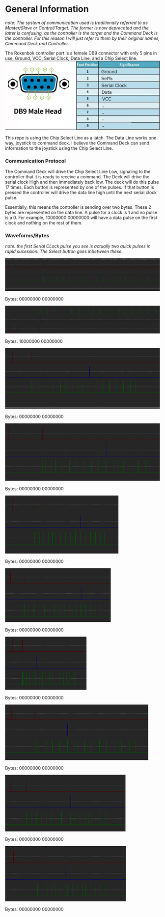 # General Information 
*note: The system of communication used is traditionally referred to as Master/Slave or Control/Target. The former is now deprecated and the latter is confusing, as the controller is the target and the Command Deck is the controller. For this reason I will just refer to them by their original names, Command Deck and Controller.*


The Rokenbok controller port is a female DB9 connector with only 5 pins in use, Ground, VCC, Serial Clock, Data Line, and a Chip Select line. 
![Pinout](Controller_Pinout.png)

This repo is using the Chip Select Line as a latch. The Data Line works one way, joystick to command deck. I believe the Command Deck can send information to the joystick using the Chip Select Line.

### Communication Protocol

The Command Deck will drive the Chip Select Line Low, signaling to the controller that it is ready to receive a command. The Deck will drive the serial clock High and then immediately back low. The deck will do this pulse 17 times. Each button is represented by one of the pulses. If that button is pressed the controller will drive the data line high until the next serial clock pulse. 

Essentially, this means the controller is sending over two bytes. These 2 bytes are represented on the data line. A pulse for a clock is 1 and no pulse is a 0. For example, 10000000 00000000 will have a data pulse on the first clock and nothing on the rest of them.

### Waveforms/Bytes
*note: the first Serial CLock pulse you see is actually two quick pulses in rapid sucession. The Select button goes inbetween these.*

![NoInput](Waveforms/Nothing.png)

Bytes: 00000000 00000000

![SELECT](Waveforms/SELECT.png)

Bytes: 10000000 00000000

![A](Waveforms/A.png)

Bytes: 00000000 00000000

![B](Waveforms/B.png)

Bytes: 00000000 00000000

![X](Waveforms/X.png)

Bytes: 00000000 00000000

![Y](Waveforms/Y.png)

Bytes: 00000000 00000000

![UP](Waveforms/UP.png)

Bytes: 00000000 00000000

![DOWN](Waveforms/DOWN.png)

Bytes: 00000000 00000000

![LEFT](Waveforms/LEFT.png)

Bytes: 00000000 00000000

![RIGHT](Waveforms/RIGHT.png)

Bytes: 00000000 00000000
